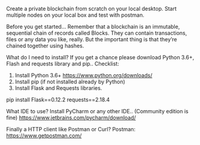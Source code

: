 Create a private blockchain from scratch on your local desktop. Start multiple nodes on your local box and test with postman.

Before you get started…
Remember that a blockchain is an immutable, sequential chain of records called Blocks. They can contain transactions, files or any data you like, really. But the important thing is that they’re chained together using hashes.

What do I need to install?
If you get a chance please download Python 3.6+, Flash and requests library and pip..
Checklist:
1. Install Python 3.6+
https://www.python.org/downloads/
2. Install pip (if not installed already by Python)
3. Install Flask and Requests libraries.

 pip install Flask==0.12.2 requests==2.18.4 



What IDE to use?
Install PyCharm or any other IDE.. (Community edition is fine)
https://www.jetbrains.com/pycharm/download/

Finally a HTTP client like Postman or Curl?
Postman:
https://www.getpostman.com/



